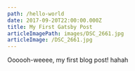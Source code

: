 ```yaml
---
path: /hello-world
date: 2017-09-20T22:00:00.000Z
title: My First Gatsby Post
articleImagePath: images/DSC_2661.jpg
articleImage: /DSC_2661.jpg
---
```

Oooooh-weeee, my first blog post! hahah
